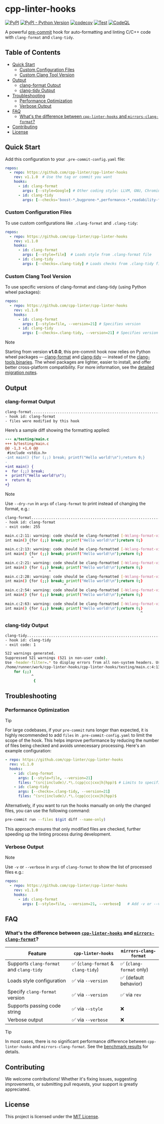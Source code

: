 # cpp-linter-hooks

[![PyPI](https://img.shields.io/pypi/v/cpp-linter-hooks?color=blue)](https://pypi.org/project/cpp-linter-hooks/)
[![PyPI - Python Version](https://img.shields.io/pypi/pyversions/cpp-linter-hooks)](https://pypi.org/project/cpp-linter-hooks/)
[![codecov](https://codecov.io/gh/cpp-linter/cpp-linter-hooks/branch/main/graph/badge.svg?token=L74Z3HZ4Y5)](https://codecov.io/gh/cpp-linter/cpp-linter-hooks)
[![Test](https://github.com/cpp-linter/cpp-linter-hooks/actions/workflows/test.yml/badge.svg)](https://github.com/cpp-linter/cpp-linter-hooks/actions/workflows/test.yml)
[![CodeQL](https://github.com/cpp-linter/cpp-linter-hooks/actions/workflows/codeql.yml/badge.svg)](https://github.com/cpp-linter/cpp-linter-hooks/actions/workflows/codeql.yml)

A powerful [pre-commit](https://pre-commit.com/) hook for auto-formatting and linting C/C++ code with `clang-format` and `clang-tidy`.

## Table of Contents

- [Quick Start](#quick-start)
  - [Custom Configuration Files](#custom-configuration-files)
  - [Custom Clang Tool Version](#custom-clang-tool-version)
- [Output](#output)
  - [clang-format Output](#clang-format-output)
  - [clang-tidy Output](#clang-tidy-output)
- [Troubleshooting](#troubleshooting)
  - [Performance Optimization](#performance-optimization)
  - [Verbose Output](#verbose-output)
- [FAQ](#faq)
  - [What's the difference between `cpp-linter-hooks` and `mirrors-clang-format`?](#whats-the-difference-between-cpp-linter-hooks-and-mirrors-clang-format)
- [Contributing](#contributing)
- [License](#license)

## Quick Start

Add this configuration to your `.pre-commit-config.yaml` file:

```yaml
repos:
  - repo: https://github.com/cpp-linter/cpp-linter-hooks
    rev: v1.1.0  # Use the tag or commit you want
    hooks:
      - id: clang-format
        args: [--style=Google] # Other coding style: LLVM, GNU, Chromium, Microsoft, Mozilla, WebKit.
      - id: clang-tidy
        args: [--checks='boost-*,bugprone-*,performance-*,readability-*,portability-*,modernize-*,clang-analyzer-*,cppcoreguidelines-*']
```

### Custom Configuration Files

To use custom configurations like `.clang-format` and `.clang-tidy`:

```yaml
repos:
  - repo: https://github.com/cpp-linter/cpp-linter-hooks
    rev: v1.1.0
    hooks:
      - id: clang-format
        args: [--style=file]  # Loads style from .clang-format file
      - id: clang-tidy
        args: [--checks=.clang-tidy] # Loads checks from .clang-tidy file
```

### Custom Clang Tool Version

To use specific versions of clang-format and clang-tidy (using Python wheel packages):

```yaml
repos:
  - repo: https://github.com/cpp-linter/cpp-linter-hooks
    rev: v1.1.0
    hooks:
      - id: clang-format
        args: [--style=file, --version=21] # Specifies version
      - id: clang-tidy
        args: [--checks=.clang-tidy, --version=21] # Specifies version
```

> [!NOTE]
> Starting from version **v1.0.0**, this pre-commit hook now relies on Python wheel packages — [clang-format](https://pypi.org/project/clang-format/) and [clang-tidy](https://pypi.org/project/clang-tidy/) — instead of the [clang-tools binaries](https://github.com/cpp-linter/clang-tools-static-binaries). The wheel packages are lighter, easier to install, and offer better cross-platform compatibility. For more information, see the [detailed migration notes](docs/migration-notes.md).

## Output

### clang-format Output

```bash
clang-format.............................................................Failed
- hook id: clang-format
- files were modified by this hook
```

Here’s a sample diff showing the formatting applied:

```diff
--- a/testing/main.c
+++ b/testing/main.c
@@ -1,3 +1,6 @@
 #include <stdio.h>
-int main() {for (;;) break; printf("Hello world!\n");return 0;}
-
+int main() {
+  for (;;) break;
+  printf("Hello world!\n");
+  return 0;
+}
```
> [!NOTE]
> Use `--dry-run` in `args` of `clang-format` to print instead of changing the format, e.g.:

```bash
clang-format.............................................................Failed
- hook id: clang-format
- exit code: 255

main.c:2:11: warning: code should be clang-formatted [-Wclang-format-violations]
int main() {for (;;) break; printf("Hello world!\n");return 0;}
          ^
main.c:2:13: warning: code should be clang-formatted [-Wclang-format-violations]
int main() {for (;;) break; printf("Hello world!\n");return 0;}
            ^
main.c:2:21: warning: code should be clang-formatted [-Wclang-format-violations]
int main() {for (;;) break; printf("Hello world!\n");return 0;}
                    ^
main.c:2:28: warning: code should be clang-formatted [-Wclang-format-violations]
int main() {for (;;) break; printf("Hello world!\n");return 0;}
                           ^
main.c:2:54: warning: code should be clang-formatted [-Wclang-format-violations]
int main() {for (;;) break; printf("Hello world!\n");return 0;}
                                                     ^
main.c:2:63: warning: code should be clang-formatted [-Wclang-format-violations]
int main() {for (;;) break; printf("Hello world!\n");return 0;}
                                                              ^
```

### clang-tidy Output

```bash
clang-tidy...............................................................Failed
- hook id: clang-tidy
- exit code: 1

522 warnings generated.
Suppressed 521 warnings (521 in non-user code).
Use -header-filter=.* to display errors from all non-system headers. Use -system-headers to display errors from system headers as well.
/home/runner/work/cpp-linter-hooks/cpp-linter-hooks/testing/main.c:4:13: warning: statement should be inside braces [readability-braces-around-statements]
    for (;;)
            ^
             {

```

## Troubleshooting

### Performance Optimization

> [!TIP]
> For large codebases, if your `pre-commit` runs longer than expected, it is highly recommended to add `files` in `.pre-commit-config.yaml` to limit the scope of the hook. This helps improve performance by reducing the number of files being checked and avoids unnecessary processing. Here's an example configuration:

```yaml
- repo: https://github.com/cpp-linter/cpp-linter-hooks
  rev: v1.1.0
  hooks:
    - id: clang-format
      args: [--style=file, --version=21]
      files: ^(src|include)/.*\.(cpp|cc|cxx|h|hpp)$ # Limits to specific dirs and file types
    - id: clang-tidy
      args: [--checks=.clang-tidy, --version=21]
      files: ^(src|include)/.*\.(cpp|cc|cxx|h|hpp)$
```

Alternatively, if you want to run the hooks manually on only the changed files, you can use the following command:

```bash
pre-commit run --files $(git diff --name-only)
```

This approach ensures that only modified files are checked, further speeding up the linting process during development.

### Verbose Output

> [!NOTE]
> Use `-v` or `--verbose` in `args` of `clang-format` to show the list of processed files e.g.:

```yaml
repos:
  - repo: https://github.com/cpp-linter/cpp-linter-hooks
    rev: v1.1.0
    hooks:
      - id: clang-format
        args: [--style=file, --version=21, --verbose]   # Add -v or --verbose for detailed output
```

## FAQ

### What's the difference between [`cpp-linter-hooks`](https://github.com/cpp-linter/cpp-linter-hooks) and [`mirrors-clang-format`](https://github.com/pre-commit/mirrors-clang-format)?

| Feature                          | `cpp-linter-hooks`                        | `mirrors-clang-format`                 |
|----------------------------------|-------------------------------------------|----------------------------------------|
| Supports `clang-format` and `clang-tidy` | ✅ (`clang-format` & `clang-tidy`)       | ✅ (`clang-format` only)        |
| Loads style configuration        | ✅ via `--version`                        | ✅ (default behavior)                  |
| Specify `clang-format` version   | ✅ via `--version`                        | ✅ via `rev`                           |
| Supports passing code string     | ✅ via `--style`                          | ❌                                     |
| Verbose output                   | ✅ via `--verbose`                        | ❌                                     |

> [!TIP]
> In most cases, there is no significant performance difference between `cpp-linter-hooks` and `mirrors-clang-format`. See the [benchmark results](testing/benchmark.md) for details.

## Contributing

We welcome contributions! Whether it's fixing issues, suggesting improvements, or submitting pull requests, your support is greatly appreciated.

## License

This project is licensed under the [MIT License](LICENSE).
